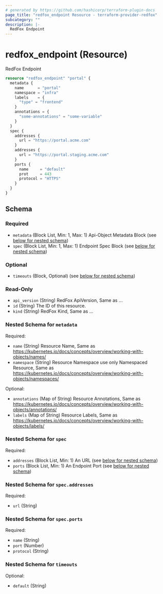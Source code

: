 ```yaml
---
# generated by https://github.com/hashicorp/terraform-plugin-docs
page_title: "redfox_endpoint Resource - terraform-provider-redfox"
subcategory: ""
description: |-
  RedFox Endpoint
---
```


# redfox_endpoint (Resource)

RedFox Endpoint
```terraform
resource "redfox_endpoint" "portal" {
  metadata {
    name      = "portal"
    namespace = "infra"
    labels    = {
      "type" = "frontend"
    }
    annotations = {
      "some-annotations" = "some-variable"
    }
  }
  spec {
    addresses {
      url = "https://portal.acme.com"
    }
    addresses {
      url = "https://portal.staging.acme.com"
    }
    ports {
      name     = "default"
      prot     = 443
      protocol = "HTTPS"
    }
  }
}
```


<!-- schema generated by tfplugindocs -->
## Schema

### Required

- `metadata` (Block List, Min: 1, Max: 1) Api-Object Metadata Block (see [below for nested schema](#nestedblock--metadata))
- `spec` (Block List, Min: 1, Max: 1) Endpoint Spec Block (see [below for nested schema](#nestedblock--spec))

### Optional

- `timeouts` (Block, Optional) (see [below for nested schema](#nestedblock--timeouts))

### Read-Only

- `api_version` (String) RedFox ApiVersion, Same as ...
- `id` (String) The ID of this resource.
- `kind` (String) RedFox Kind, Same as ...

<a id="nestedblock--metadata"></a>
### Nested Schema for `metadata`

Required:

- `name` (String) Resource Name, Same as https://kubernetes.io/docs/concepts/overview/working-with-objects/names/
- `namespace` (String) Resource Namespace use only Namespaced Resource, Same as https://kubernetes.io/docs/concepts/overview/working-with-objects/namespaces/

Optional:

- `annotations` (Map of String) Resource Annotations, Same as https://kubernetes.io/docs/concepts/overview/working-with-objects/annotations/
- `labels` (Map of String) Resource Labels, Same as https://kubernetes.io/docs/concepts/overview/working-with-objects/labels/


<a id="nestedblock--spec"></a>
### Nested Schema for `spec`

Required:

- `addresses` (Block List, Min: 1) An URL (see [below for nested schema](#nestedblock--spec--addresses))
- `ports` (Block List, Min: 1) An Endpoint Port (see [below for nested schema](#nestedblock--spec--ports))

<a id="nestedblock--spec--addresses"></a>
### Nested Schema for `spec.addresses`

Required:

- `url` (String)


<a id="nestedblock--spec--ports"></a>
### Nested Schema for `spec.ports`

Required:

- `name` (String)
- `port` (Number)
- `protocol` (String)



<a id="nestedblock--timeouts"></a>
### Nested Schema for `timeouts`

Optional:

- `default` (String)


